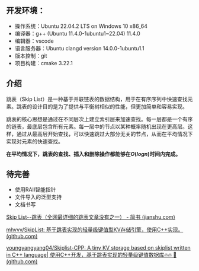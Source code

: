 ## 开发环境：

- 操作系统：Ubuntu 22.04.2 LTS on Windows 10 x86_64 
- 编译器：g++ (Ubuntu 11.4.0-1ubuntu1~22.04) 11.4.0
- 编辑器：vscode
- 语言服务器：Ubuntu clangd version 14.0.0-1ubuntu1.1
- 版本控制：git 
- 项目构建：cmake 3.22.1



## 介绍

跳表（Skip List）是一种基于并联链表的数据结构，用于在有序序列中快速查找元素。跳表的设计目的是为了提供与平衡树相似的性能，但更加简单和容易实现。

跳表的核心思想是通过在不同层次上建立索引层来加速查找。每一层都是一个有序的链表，最底层包含所有元素。每一层中的节点以某种概率随机出现在更高层。这样，通过从最高层开始查找，可以快速跳过大部分无关的节点，从而在平均情况下实现对元素的快速查找。

**在平均情况下，跳表的查找、插入和删除操作都能够在$O(log n)$时间内完成。**



## 待完善

- 使用RAII智能指针
- 文件导入的泛型支持
- 文档书写











[Skip List--跳表（全网最详细的跳表文章没有之一） - 简书 (jianshu.com)](https://www.jianshu.com/p/9d8296562806)

[mhvvv/SkipList: 基于跳表实现的轻量级键值型KV存储引擎，使用C++实现。 (github.com)](https://github.com/mhvvv/SkipList)

[youngyangyang04/Skiplist-CPP: A tiny KV storage based on skiplist written in C++ language| 使用C++开发，基于跳表实现的轻量级键值数据库🔥🔥 🚀 (github.com)](https://github.com/youngyangyang04/Skiplist-CPP)